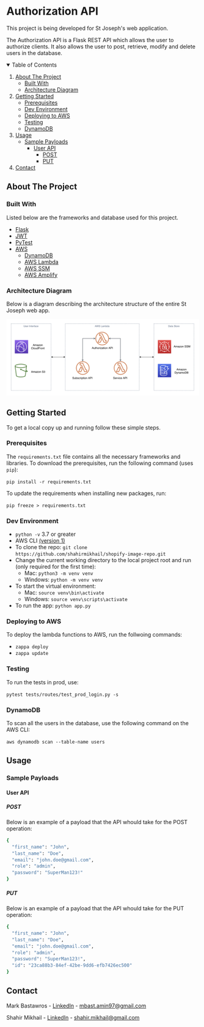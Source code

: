 # Authorization API


This project is being developed for St Joseph's web application.

The Authorization API is a Flask REST API which allows the user to authorize clients. It also allows the user to post, retrieve, modify and delete users in the database.


<!-- TABLE OF CONTENTS -->
<details open="open">
  <summary>Table of Contents</summary>
  <ol>
    <li>
      <a href="#about-the-project">About The Project</a>
      <ul>
        <li><a href="#built-with">Built With</a></li>
      </ul>
      <ul>
        <li><a href="#architecture-diagram">Architecture Diagram</a></li>
      </ul>
    </li>
    <li>
      <a href="#getting-started">Getting Started</a>
      <ul>
        <li><a href="#prerequisites">Prerequisites</a></li>
        <li><a href="#dev-environment">Dev Environment</a></li>
        <li><a href="#deploying-to-aws">Deploying to AWS</a></li>
        <li><a href="#testing">Testing</a></li>
        <li><a href="#dynamodb">DynamoDB</a></li>
      </ul>
    </li>
     <li>
      <a href="#usage">Usage</a>
      <ul>
        <li>
          <a href="#sample-payloads">Sample Payloads</a>
            <ul>
              <li>
                <a href="#user-api">User API</a>
                <ul>
                  <li><a href="#post">POST</a></li>
                  <li><a href="#put">PUT</a></li>
                </ul>
              </li>
            </ul>
        </li>
      </ul>
    </li>
    <li><a href="#contact">Contact</a></li>
  </ol>
</details>



<!-- ABOUT THE PROJECT -->
## About The Project

### Built With

Listed below are the frameworks and database used for this project.

* [Flask](https://flask.palletsprojects.com/en/1.1.x/)
* [JWT](https://jwt.io/introduction/)
* [PyTest](https://docs.pytest.org/en/stable/)
* [AWS](https://docs.aws.amazon.com)
  * [DynamoDB](https://docs.aws.amazon.com/amazondynamodb/latest/developerguide/Introduction.html)
  * [AWS Lambda](https://aws.amazon.com/lambda/)
  * [AWS SSM](https://docs.aws.amazon.com/systems-manager/latest/userguide/systems-manager-parameter-store.html)
  * [AWS Amplify](https://aws.amazon.com/amplify/)


### Architecture Diagram

Below is a diagram describing the architecture structure of the entire St Joseph web app.

![alt text](Diagram.png?raw=true)




<!-- GETTING STARTED -->
## Getting Started

To get a local copy up and running follow these simple steps.

### Prerequisites

The `requirements.txt` file contains all the necessary frameworks and libraries. To download the prerequisites, run the following command (uses `pip`):

`pip install -r requirements.txt`
  
To update the requirements when installing new packages, run:

`pip freeze > requirements.txt`
  
### Dev Environment
- `python -v` 3.7 or greater
- AWS CLI [(version 1)](https://docs.aws.amazon.com/cli/latest/userguide/install-macos.html)
- To clone the repo: `git clone https://github.com/shahirmikhail/shopify-image-repo.git`
- Change the current working directory to the local project root and run (only required for the first time):
    - Mac: `python3 -m venv venv`
    - Windows: `python -m venv venv`
- To start the virtual environment:
    - Mac: `source venv\bin\activate`
    - Windows: `source venv\scripts\activate`
- To run the app: `python app.py`


### Deploying to AWS

To deploy the lambda functions to AWS, run the follwoing commands:

- `zappa deploy`
- `zappa update`

### Testing

To run the tests in prod, use:

`pytest tests/routes/test_prod_login.py -s`

### DynamoDB

To scan all the users in the database, use the following command on the AWS CLI:

`aws dynamodb scan --table-name users`


<!-- USAGE EXAMPLES -->
## Usage

### Sample Payloads

#### User API

##### POST

Below is an example of a payload that the API whould take for the POST operation:

```sh
{
  "first_name": "John",
  "last_name": "Doe",
  "email": "john.doe@gmail.com",
  "role": "admin",
  "password": "SuperMan123!"
}
```

##### PUT

Below is an example of a payload that the API whould take for the PUT operation:

```sh
{
  "first_name": "John",
  "last_name": "Doe",
  "email": "john.doe@gmail.com",
  "role": "admin",
  "password": "SuperMan123!",
  "id": "23ca88b3-84ef-42be-9dd6-efb7426ec500"
}
```


<!-- CONTACT -->
## Contact

Mark Bastawros - [LinkedIn](https://www.linkedin.com/in/mark-bastawros-1ba081178) - mbast.amin97@gmail.com

Shahir Mikhail - [LinkedIn](https://linkedin.com/in/shahirmikhail) - shahir.mikhail@gmail.com


